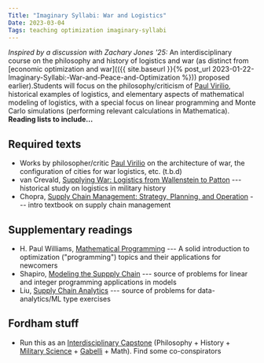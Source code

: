```yaml
---
Title: "Imaginary Syllabi: War and Logistics"
Date: 2023-03-04
Tags: teaching optimization imaginary-syllabi
---
```


*Inspired by a discussion with Zachary Jones '25:* An interdisciplinary course on the philosophy and history of logistics and war (as distinct from [economic optimization and war](({{ site.baseurl }}{% post_url 2023-01-22-Imaginary-Syllabi:-War-and-Peace-and-Optimization %})) proposed earlier).Students will focus on the philosophy/criticism of [Paul Virilio](https://en.wikipedia.org/wiki/Paul_Virilio), historical examples of logistics, and elementary aspects of mathematical modeling of logistics, with a special focus on linear programming and Monte Carlo simulations (performing relevant calculations in Mathematica). **Reading lists to include...**

## Required texts

- Works by philosopher/critic [Paul Virilio](https://en.wikipedia.org/wiki/Paul_Virilio) on the architecture of war, the configuration of cities for war logistics, etc. (t.b.d)
- van Crevald, [Supplying War: Logistics from Wallenstein to Patton](https://amzn.to/3ZCXsdo) --- historical study on logistics in military history
- Chopra, [Supply Chain Management: Strategy, Planning, and Operation](https://amzn.to/3mvNJak) --- intro textbook on supply chain management


## Supplementary readings

-  H. Paul Williams, [Mathematical Programming](https://amzn.to/3kAek5m) ---  A solid introduction to optimization ("programming") topics and their applications for newcomers
- Shapiro, [Modeling the Suppply Chain](https://amzn.to/41LY5mD) --- source of problems for linear and integer programming applications in models
- Liu, [Supply Chain Analytics](https://amzn.to/3JbgjH9) --- source of problems for data-analytics/ML type exercises

## Fordham stuff

 - Run this as an [Interdisciplinary Capstone](https://bulletin.fordham.edu/undergraduate/fordham-college-core-curriculum/capstone-courses/) (Philosophy + History + [Military Science](https://bulletin.fordham.edu/undergraduate/special-academic-programs/rotc/army-rotc-military-science/#coursestext) + [Gabelli](https://www.fordham.edu/gabelli-school-of-business/academic-programs-and-admissions/undergraduate-programs/) + Math).  Find some co-conspirators



